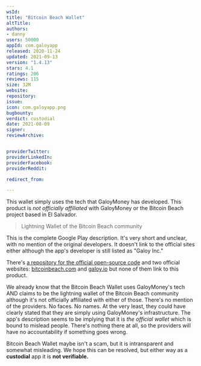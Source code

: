 ```yaml
---
wsId: 
title: "Bitcoin Beach Wallet"
altTitle: 
authors:
- danny
users: 50000
appId: com.galoyapp
released: 2020-11-24
updated: 2021-09-13
version: "1.4.13"
stars: 4.1
ratings: 206
reviews: 115
size: 32M
website: 
repository: 
issue: 
icon: com.galoyapp.png
bugbounty: 
verdict: custodial
date: 2021-08-09
signer: 
reviewArchive:


providerTwitter: 
providerLinkedIn: 
providerFacebook: 
providerReddit: 

redirect_from:

---
```



This wallet simply uses the tech that GaloyMoney has developed. This product is *not officially affiliated* with GaloyMoney or the Bitcoin Beach project based in El Salvador.

> Lightning Wallet of the Bitcoin Beach community

This is the complete Google Play description. It's very short and unclear, with no mention of the original developers. It doesn't link to the official sites either although the app's developer is still listed as "Galoy Inc."

There's [a repository for the official open-source code](https://github.com/GaloyMoney/galoy) and two official websites: [bitcoinbeach.com](https://bitcoinbeach.com) and [galoy.io](https://galoy.io) but none of them link to this product.

We already know that the Bitcoin Beach Wallet uses GaloyMoney's tech AND claims to be the lightning wallet of the Bitcoin Beach community although it's not officially affiliated with either of those.  There's no mention of the providers. No faces. No names. At the very least, they could have clearly stated that they are simply using GaloyMoney's infrastructure. The app's description seems to be implying that it is *the official wallet* which is bound to mislead people. There's nothing there at all, so the providers will have no accountability if something goes wrong.

Bitcoin Beach Wallet maybe isn't a scam, but it is intransparent and somewhat misleading. We hope this can be resolved, but either way as a **custodial** app it is **not verifiable.**
